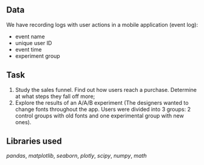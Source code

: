 ## Data

We have recording logs with user actions in a mobile application (event log):
- event name
- unique user ID
- event time
- experiment group

## Task

1. Study the sales funnel. Find out how users reach a purchase. Determine at what steps they fall off more;
2. Explore the results of an A/A/B experiment (The designers wanted to change fonts throughout the app. 
Users were divided into 3 groups: 2 control groups with old fonts and one experimental group with new ones).

## Libraries used
*pandas*, *matplotlib*, *seaborn*, *plotly*, *scipy*, *numpy*, *math*
